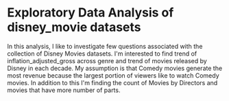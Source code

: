 # Exploratory Data Analysis of disney_movie datasets

In this analysis, I like to investigate few questions associated with the collection of Disney Movies datasets. I'm interested to find trend of inflation_adjusted_gross across genre and trend of movies released by Disney in each decade. My assumption is that Comedy movies generate the most revenue because the largest portion of viewers like to watch Comedy movies. In addition to this I'm finding the count of Movies by Directors and movies that have more number of parts.
